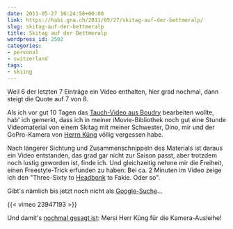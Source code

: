 ```yaml
---
date: 2011-05-27 16:24:58+00:00
link: https://habi.gna.ch/2011/05/27/skitag-auf-der-bettmeralp/
slug: skitag-auf-der-bettmeralp
title: Skitag auf der Bettmeralp
wordpress_id: 2502
categories:
- personal
- switzerland
tags:
- skiing
---
```


Weil 6 der letzten 7 Einträge ein Video enthalten, hier grad nochmal, dann steigt die Quote auf 7 von 8.

Als ich vor gut 10 Tagen das [Tauch-Video aus Boudry](https://habi.gna.ch/2011/05/20/boudry-plage/) bearbeiten wollte, hab' ich gemerkt, dass ich in meiner iMovie-Bibliothek noch gut eine Stunde Videomaterial von einem Skitag mit meiner Schwester, Dino, mir und der GoPro-Kamera von [Herrn Küng](http://kuengfu.ch/) völlig vergessen habe.

Nach längerer Sichtung und Zusammenschnippeln des Materials ist daraus ein Video entstanden, das grad gar nicht zur Saison passt, aber trotzdem noch lustig geworden ist, finde ich. Und gleichzeitig nehme mir die Freiheit, einen Freestyle-Trick erfunden zu haben: Bei ca. 2 Minuten im Video zeige ich den "Three-Sixty to [Headbonk](http://www.mariowiki.com/Headbonk) to Fakie. Oder so".

Gibt's nämlich bis jetzt noch nicht als [Google-Suche](http://www.google.ch/search?client=safari&rls=en&q=Three-Sixty+to+Headbonk+to+Fakie.+Oder+so&ie=UTF-8&oe=UTF-8&redir_esc=&ei=xs_fTYWWEZHOswaQrdnSBQ#sclient=psy&hl=de&client=safari&rls=en&source=hp&q=%22Three-Sixty+to+Headbonk+to+Fakie.+Oder+so%22&aq=f&aqi=&aql=f&oq=&pbx=1&bav=on.2,or.r_gc.r_pw.&fp=bd2e95e16be97807&biw=1343&bih=799)...

{{< vimeo 23947193 >}}

Und damit's [nochmal gesagt ist](https://habi.gna.ch/2011/03/18/telemark-weekend-2011/): Mersi Herr Küng für die Kamera-Ausleihe!
